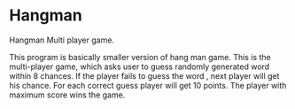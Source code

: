 # Hangman
Hangman Multi player game.

This program is basically smaller version of hang man game. This is the multi-player game, which asks user to guess randomly generated word within 8 chances. If the player fails to guess the word , next player will get his chance. For each correct guess player will get 10 points. The player with maximum score wins the game. 
